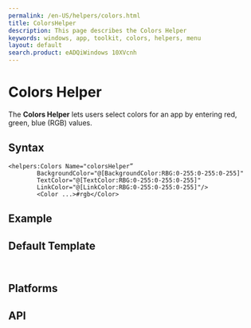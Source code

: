 ```yaml
---
permalink: /en-US/helpers/colors.html
title: ColorsHelper
description: This page describes the Colors Helper
keywords: windows, app, toolkit, colors, helpers, menu
layout: default
search.product: eADQiWindows 10XVcnh
---
```


# Colors Helper
The **Colors Helper** lets users select colors for an app by entering red, green, blue (RGB) values. 

## Syntax
```xaml
<helpers:Colors Name="colorsHelper”
		BackgroundColor="@[BackgroundColor:RBG:0-255:0-255:0-255]"
		TextColor="@[TextColor:RBG:0-255:0-255:0-255]"
		LinkColor="@[LinkColor:RBG:0-255:0-255:0-255]"/>
		<Color ...>#rgb</Color>
```
## Example

## Default Template
```xaml


```
## Platforms 


## API
